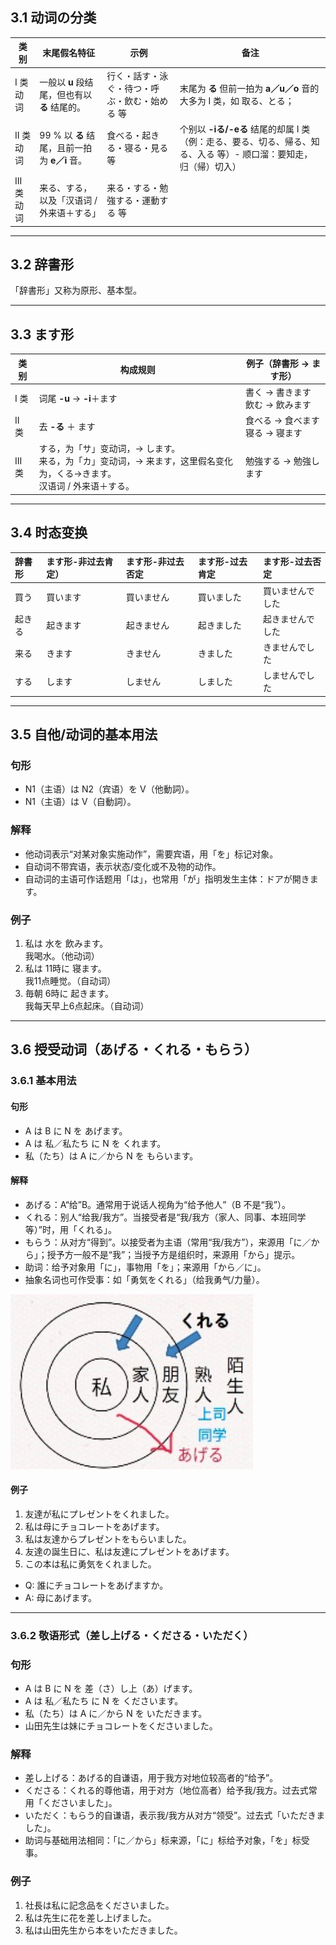 ## 3.1 动词の分类  

| 类别       | 末尾假名特征                                  | 示例                                          | 备注                                                                                                              |
| ---------- | --------------------------------------------- | --------------------------------------------- | ----------------------------------------------------------------------------------------------------------------- |
| I 类动词   | 一般以 **u** 段结尾，但也有以 **る** 结尾的。 | 行く・話す・泳ぐ・待つ・呼ぶ・飲む・始める 等 | 末尾为 **る** 但前一拍为 **a／u／o** 音的大多为 I 类，如 取る、とる；                                             |
| II 类动词  | 99 % 以 **る** 结尾，且前一拍为 **e／i** 音。 | 食べる・起きる・寝る・見る 等                 | 个别以 **-iる/-eる** 结尾的却属 I 类（例：走る、要る、切る、帰る、知る、入る 等）- 顺口溜：要知走，归（帰）切入） |
| III 类动词 | 来る、する，以及「汉语词 / 外来语＋する」     | 来る・する・勉強する・運動する 等             |                                                                                                                   |

---

## 3.2 辞書形

「辞書形」又称为原形、基本型。

---  

## 3.3 ます形

| 类别   | 构成规则                                                                                                                     | 例子（辞書形 → ます形）            |
| ------ | ---------------------------------------------------------------------------------------------------------------------------- | ---------------------------------- |
| I 类   | 词尾 **-u** → **-i**＋ます                                                                                                   | 書く → 書きます<br>飲む → 飲みます |
| II 类  | 去 **-る** ＋ ます                                                                                                           | 食べる → 食べます<br>寝る → 寝ます |
| III 类 | する，为「サ」变动词，→ します。<br>来る，为「カ」变动词，→ 来ます，这里假名变化为，くる→きます。<br>汉语词 / 外来语＋する。 | 勉強する → 勉強します              |

---

## 3.4 时态变换

| 辞書形 | ます形-非过去肯定） | ます形-非过去否定 | ます形-过去肯定 | ます形-过去否定  |
| :----- | :------------------ | :---------------- | :-------------- | :--------------- |
| 買う   | 買います            | 買いません        | 買いました      | 買いませんでした |
| 起きる | 起きます            | 起きません        | 起きました      | 起きませんでした |
| 来る   | きます              | きません          | きました        | きませんでした   |
| する   | します              | しません          | しました        | しませんでした   |

---

## 3.5 自他/动词的基本用法

### 句形
- N1（主语）は N2（宾语）を V（他動詞）。
- N1（主语）は V（自動詞）。

### 解释
- 他动词表示“对某对象实施动作”，需要宾语，用「を」标记对象。
- 自动词不带宾语，表示状态/变化或不及物的动作。
- 自动词的主语可作话题用「は」，也常用「が」指明发生主体：ドアが開きます。

### 例子
1. 私は 水を 飲みます。  
   我喝水。（他动词）
2. 私は 11時に 寝ます。  
   我11点睡觉。（自动词）
3. 毎朝 6時に 起きます。  
   我每天早上6点起床。（自动词）

---

## 3.6 授受动词（あげる・くれる・もらう）
### 3.6.1 基本用法

#### 句形
- A は B に N を あげます。  
- A は 私／私たち に N を くれます。  
- 私（たち）は A に／から N を もらいます。 

#### 解释
- あげる：A“给”B。通常用于说话人视角为“给予他人”（B 不是“我”）。  
- くれる：别人“给我/我方”。当接受者是“我/我方（家人、同事、本班同学等）”时，用「くれる」。  
- もらう：从对方“得到”。以接受者为主语（常用“我/我方”），来源用「に／から」；授予方一般不是“我”；当授予方是组织时，来源用「から」提示。  
- 助词：给予对象用「に」，事物用「を」；来源用「から／に」。  
- 抽象名词也可作受事：如「勇気をくれる」（给我勇气/力量）。

![授受关系图](/asset/授受关系图.png)

#### 例子
1. 友達が私にプレゼントをくれました。  
2. 私は母にチョコレートをあげます。  
3. 私は友達からプレゼントをもらいました。  
4. 友達の誕生日に、私は友達にプレゼントをあげます。  
5. この本は私に勇気をくれました。  
- Q: 誰にチョコレートをあげますか。  
- A: 母にあげます。  

---

### 3.6.2 敬语形式（差し上げる・くださる・いただく）

### 句形
- A は B に N を 差（さ）し上（あ）げます。  
- A は 私／私たち に N を くださいます。  　
- 私（たち）は A に／から N を いただきます。  
- 山田先生は妹にチョコレートをくださいました。  

### 解释
- 差し上げる：あげる的自谦语，用于我方对地位较高者的“给予”。  
- くださる：くれる的尊他语，用于对方（地位高者）给予我/我方。过去式常用「くださいました」。  
- いただく：もらう的自谦语，表示我/我方从对方“领受”。过去式「いただきました」。  
- 助词与基础用法相同：「に／から」标来源，「に」标给予对象，「を」标受事。

### 例子
1. 社長は私に記念品をくださいました。  
2. 私は先生に花を差し上げました。  
3. 私は山田先生から本をいただきました。  
